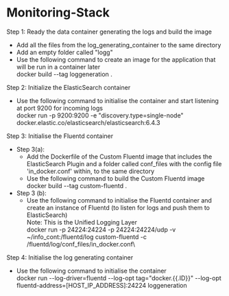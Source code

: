 # Monitoring-Stack
Step 1: Ready the data container generating the logs and build the image
- Add all the files from the log_generating_container to the same directory 
- Add an empty folder called "logg" 
- Use the following command to create an image for the application that will be run in a container later\
docker build --tag loggeneration .

Step 2: Initialize the ElasticSearch container 
- Use the following command to initialise the container and start listening at port 9200 for incoming logs\
docker run -p 9200:9200  -e "discovery.type=single-node" docker.elastic.co/elasticsearch/elasticsearch:6.4.3

Step 3: Initialise the Fluentd container 
- Step 3(a):
  - Add the Dockerfile of the Custom Fluentd image that includes the ElasticSearch Plugin and a folder called conf_files with the config file 'in_docker.conf' within, to the same directory
  - Use the following command to build the Custom Fluentd image\
  docker build --tag custom-fluentd .
- Step 3 (b):
  - Use the following command to initialise the Fluentd container and create an instance of Fluentd (to listen for logs and push them to ElasticSearch)\
  Note: This is the Unified Logging Layer\
  docker run -p 24224:24224 -p 24224:24224/udp -v ~/info_cont:/fluentd/log custom-fluentd -c /fluentd/log/conf_files/in_docker.conf\

Step 4: Initialise the log generating container 
- Use the following command to initialise the container\
docker run --log-driver=fluentd --log-opt tag="docker.{{.ID}}" --log-opt fluentd-address=[HOST_IP_ADDRESS]:24224 loggeneration
